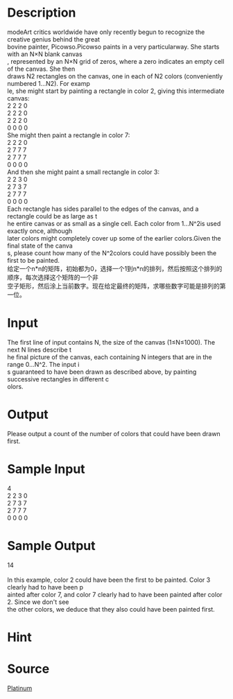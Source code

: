 
# Description

<div class="content"><div>
<div>modeArt critics worldwide have only recently begun to recognize the creative genius behind the great</div>
<div>bovine painter, Picowso.Picowso paints in a very particularway. She starts with an N×N blank canvas</div>
<div>, represented by an N×N grid of zeros, where a zero indicates an empty cell of the canvas. She then</div>
<div>draws N2 rectangles on the canvas, one in each of N2 colors (conveniently numbered 1…N2). For examp</div>
<div>le, she might start by painting a rectangle in color 2, giving this intermediate canvas:</div>
<div>2 2 2 0 </div>
<div>2 2 2 0 </div>
<div>2 2 2 0 </div>
<div>0 0 0 0</div>
<div></div>
<div>She might then paint a rectangle in color 7:</div>
<div></div>
<div>2 2 2 0 </div>
<div>2 7 7 7 </div>
<div>2 7 7 7 </div>
<div>0 0 0 0</div>
<div></div>
<div>And then she might paint a small rectangle in color 3:</div>
<div></div>
<div>2 2 3 0 </div>
<div>2 7 3 7 </div>
<div>2 7 7 7 </div>
<div>0 0 0 0</div>
<div>Each rectangle has sides parallel to the edges of the canvas, and a rectangle could be as large as t</div>
<div>he entire canvas or as small as a single cell. Each color from 1…N^2is used exactly once, although </div>
<div>later colors might completely cover up some of the earlier colors.Given the final state of the canva</div>
<div>s, please count how many of the N^2colors could have possibly been the first to be painted.</div>
<div>
<div>给定一个n*n的矩阵，初始都为0，选择一个1到n*n的排列，然后按照这个排列的顺序，每次选择这个矩阵的一个非</div>
<div>空子矩形，然后涂上当前数字。现在给定最终的矩阵，求哪些数字可能是排列的第一位。</div>
</div>
<div></div>
</div>
<div></div>
<p></p></div>

# Input

<div class="content"><div>The first line of input contains N, the size of the canvas (1≤N≤1000). The next N lines describe t</div>
<div>he final picture of the canvas, each containing N integers that are in the range 0…N^2. The input i</div>
<div>s guaranteed to have been drawn as described above, by painting successive rectangles in different c</div>
<div>olors.</div>
<div></div>
<p></p></div>

# Output

<div class="content"><div>Please output a count of the number of colors that could have been drawn first.</div>
<div></div>
<p></p></div>

# Sample Input

<div class="content"><span class="sampledata">4<br/>
2 2 3 0<br/>
2 7 3 7<br/>
2 7 7 7<br/>
0 0 0 0</span></div>

# Sample Output

<div class="content"><span class="sampledata">14<br/>
<br/>
In this example, color 2 could have been the first to be painted. Color 3 clearly had to have been p<br/>
ainted after color 7, and color 7 clearly had to have been painted after color 2. Since we don&#39;t see<br/>
 the other colors, we deduce that they also could have been painted first.</span></div>

# Hint

<div class="content"><p></p></div>

# Source

<div class="content"><p><a href="problemset.php?search=Platinum ">Platinum </a></p></div>

